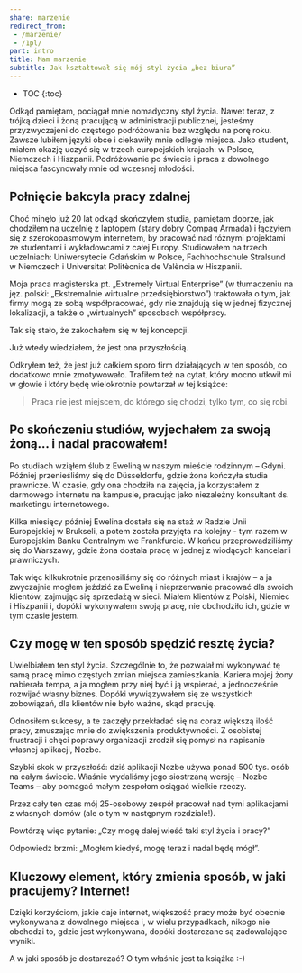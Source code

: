 ```yaml
---
share: marzenie
redirect_from:
 - /marzenie/
 - /1pl/
part: intro
title: Mam marzenie
subtitle: Jak kształtował się mój styl życia „bez biura”
---
```


* TOC
{:toc}

Odkąd pamiętam, pociągał mnie nomadyczny styl życia. Nawet teraz, z trójką dzieci i żoną pracującą w administracji publicznej, jesteśmy przyzwyczajeni do częstego podróżowania bez względu na porę roku. Zawsze lubiłem języki obce i ciekawiły mnie odległe miejsca. Jako student, miałem okazję uczyć się w trzech europejskich krajach: w Polsce, Niemczech i Hiszpanii. Podróżowanie po świecie i praca z dowolnego miejsca fascynowały mnie od wczesnej młodości.

## Połnięcie bakcyla pracy zdalnej 

Choć minęło już 20 lat odkąd skończyłem studia, pamiętam dobrze, jak chodziłem na uczelnię z laptopem (stary dobry Compaq Armada) i łączyłem się z szerokopasmowym internetem, by pracować nad różnymi projektami ze studentami i wykładowcami z całej Europy. Studiowałem na trzech uczelniach: Uniwersytecie Gdańskim w Polsce, Fachhochschule Stralsund w Niemczech i Universitat Politècnica de València w Hiszpanii.

Moja praca magisterska pt. „Extremely Virtual Enterprise” (w tłumaczeniu na jęz. polski: „Ekstremalnie wirtualne przedsiębiorstwo”) traktowała o tym, jak firmy mogą ze sobą współpracować, gdy nie znajdują się w jednej fizycznej lokalizacji, a także o „wirtualnych” sposobach współpracy.

Tak się stało, że zakochałem się w tej koncepcji.

Już wtedy wiedziałem, że jest ona przyszłością.

Odkryłem też, że jest już całkiem sporo firm działających w ten sposób, co dodatkowo mnie zmotywowało. Trafiłem też na cytat, który mocno utkwił mi w głowie i który będę wielokrotnie powtarzał w tej książce:

> Praca nie jest miejscem, do którego się chodzi, tylko tym, co się robi.

## Po skończeniu studiów, wyjechałem za swoją żoną… i nadal pracowałem!

Po studiach wziąłem ślub z Eweliną w naszym mieście rodzinnym – Gdyni. Później przenieśliśmy się do Düsseldorfu, gdzie żona kończyła studia prawnicze. W czasie, gdy ona chodziła na zajęcia, ja korzystałem z darmowego internetu na kampusie, pracując jako niezależny konsultant ds. marketingu internetowego.

Kilka miesięcy później Ewelina dostała się na staż w Radzie Unii Europejskiej w Brukseli, a potem została przyjęta na kolejny - tym razem w Europejskim Banku Centralnym we Frankfurcie. W końcu przeprowadziliśmy się do Warszawy, gdzie żona dostała pracę w jednej z wiodących kancelarii prawniczych.

Tak więc kilkukrotnie przenosiliśmy się do różnych miast i krajów – a ja zwyczajnie mogłem jeździć za Eweliną i nieprzerwanie pracować dla swoich klientów, zajmując się sprzedażą w sieci. Miałem klientów z Polski, Niemiec i Hiszpanii i, dopóki wykonywałem swoją pracę, nie obchodziło ich, gdzie w tym czasie jestem.

## Czy mogę w ten sposób spędzić resztę życia?

Uwielbiałem ten styl życia. Szczególnie to, że pozwalał mi wykonywać tę samą pracę mimo częstych zmian miejsca zamieszkania. Kariera mojej żony nabierała tempa, a ja mogłem przy niej być i ją wspierać, a jednocześnie rozwijać własny biznes. Dopóki wywiązywałem się ze wszystkich zobowiązań, dla klientów nie było ważne, skąd pracuję.

Odnosiłem sukcesy, a te zaczęły przekładać się na coraz większą ilość pracy, zmuszając mnie do zwiększenia produktywności. Z osobistej frustracji i chęci poprawy organizacji zrodził się pomysł na napisanie własnej aplikacji, Nozbe.

Szybki skok w przyszłość: dziś aplikacji Nozbe używa ponad 500 tys. osób na całym świecie. Właśnie wydaliśmy jego siostrzaną wersję – Nozbe Teams – aby pomagać małym zespołom osiągać wielkie rzeczy.

Przez cały ten czas mój 25-osobowy zespół pracował nad tymi aplikacjami z własnych domów (ale o tym w następnym rozdziale!).

Powtórzę więc pytanie: „Czy mogę dalej wieść taki styl życia i pracy?”

Odpowiedź brzmi: „Mogłem kiedyś, mogę teraz i nadal będę mógł”.

## Kluczowy element, który zmienia sposób, w jaki pracujemy? Internet!

Dzięki korzyściom, jakie daje internet, większość pracy może być obecnie wykonywana z dowolnego miejsca i, w wielu przypadkach, nikogo nie obchodzi to, gdzie jest wykonywana, dopóki dostarczane są zadowalające wyniki.

A w jaki sposób je dostarczać? O tym właśnie jest ta książka :-)

